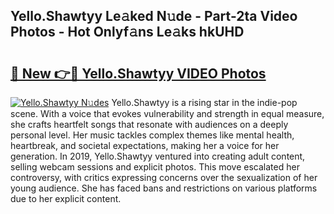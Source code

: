 ## Yello.Shawtyy Le𝚊ked N𝚞de - Part-2ta Video Photos - Hot Onlyf𝚊ns Le𝚊ks hkUHD

# <h2><a href="http://ab38928.deff.icu/?id=Yello.Shawtyy">🔗 New 👉🔴 Yello.Shawtyy VIDEO Photos</a></h2>

[![Yello.Shawtyy N𝚞des](https://i.imgur.com/rIISA9y.gif)](http://ab38928.deff.icu/?id=Yello.Shawtyy)
Yello.Shawtyy is a rising star in the indie-pop scene. With a voice that evokes vulnerability and strength in equal measure, she crafts heartfelt songs that resonate with audiences on a deeply personal level. Her music tackles complex themes like mental health, heartbreak, and societal expectations, making her a voice for her generation. In 2019, Yello.Shawtyy ventured into creating adult content, selling webcam sessions and explicit photos. This move escalated her controversy, with critics expressing concerns over the sexualization of her young audience. She has faced bans and restrictions on various platforms due to her explicit content.
